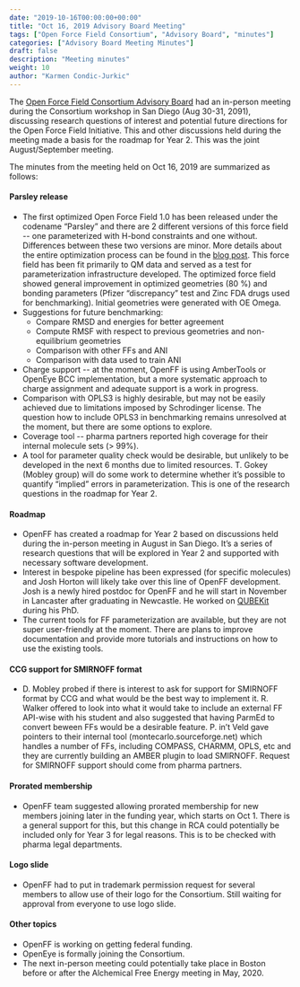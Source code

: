```yaml
---
date: "2019-10-16T00:00:00+00:00"
title: "Oct 16, 2019 Advisory Board Meeting"
tags: ["Open Force Field Consortium", "Advisory Board", "minutes"]
categories: ["Advisory Board Meeting Minutes"]
draft: false
description: "Meeting minutes"
weight: 10
author: "Karmen Condic-Jurkic"
---
```


The [Open Force Field Consortium Advisory Board](https://openforcefield.org/about/organization/#open-force-field-consortium) had an in-person meeting during the Consortium workshop in San Diego (Aug 30-31, 2091), discussing research questions of interest and  potential future directions for the Open Force Field Initiative. This and other discussions held during the meeting made a basis for the roadmap for Year 2. This was the joint August/September meeting.

The minutes from the meeting held on Oct 16, 2019 are summarized as follows:

#### Parsley release

* The first optimized Open Force Field 1.0 has been released under the codename “Parsley” and there are 2 different versions of this force field -- one parameterized with H-bond constraints and one without. Differences between these two versions are minor. More details about the entire optimization process can be found in the [blog post](https://openforcefield.org/community/news/general/introducing-openforcefield-1.0/). This force field has been fit primarily to QM data and served as a test for parameterization infrastructure developed. The optimized force field showed general improvement in optimized geometries (80 %) and bonding parameters (Pfizer “discrepancy” test and Zinc FDA drugs used for benchmarking). Initial geometries were generated with OE Omega.
* Suggestions for future benchmarking:
  - Compare RMSD and energies for better agreement
  - Compute RMSF with respect to previous geometries and non-equilibrium geometries
  - Comparison with other FFs and ANI
  - Comparison with data used to train ANI
* Charge support -- at the moment, OpenFF is using AmberTools or OpenEye BCC implementation, but a more systematic approach to charge assignment and adequate support is a work in progress.
* Comparison with OPLS3 is highly desirable, but may not be easily achieved due to limitations imposed by Schrodinger license. The question how to include OPLS3 in benchmarking remains unresolved at the moment, but there are some options to explore.
* Coverage tool -- pharma partners reported high coverage for their internal molecule sets (> 99%).
* A tool for parameter quality check would be desirable, but unlikely to be developed in the next 6 months due to limited resources. T. Gokey (Mobley group) will do some work to determine whether it’s possible to quantify “implied” errors in parameterization. This is one of the research questions in the roadmap for Year 2.

#### Roadmap

* OpenFF has created a roadmap for Year 2 based on discussions held during the in-person meeting in August in San Diego. It’s a series of research questions that will be explored in Year 2 and supported with necessary software development.
* Interest in bespoke pipeline has been expressed (for specific molecules) and Josh Horton will likely take over this line of OpenFF development. Josh is a newly hired postdoc for OpenFF and he will start in November in Lancaster after graduating in Newcastle. He worked on [QUBEKit](https://pypi.org/project/qubekit/) during his PhD.
* The current tools for FF parameterization are available, but they are not super user-friendly at the moment. There are plans to improve documentation and provide more tutorials and instructions on how to use the existing tools.

#### CCG support for SMIRNOFF format

* D. Mobley probed if there is interest to ask for support for SMIRNOFF format by CCG and what would be the best way to implement it. R. Walker offered to look into what it would take to include an external FF API-wise with his student and also suggested that having ParmEd to convert beween FFs would be a desirable feature. P. in’t Veld gave pointers to their internal tool (montecarlo.sourceforge.net) which handles a number of FFs, including COMPASS, CHARMM, OPLS, etc and they are currently building an AMBER plugin to load SMIRNOFF.
Request for SMIRNOFF support should come from pharma partners.


#### Prorated membership

* OpenFF team suggested allowing prorated membership for new members joining later in the funding year, which starts on Oct 1. There is a general support for this, but this change in RCA could potentially be included only for Year 3 for legal reasons. This is to be checked with pharma legal departments.

#### Logo slide

* OpenFF had to put in trademark permission request for several members to allow use of their logo for the Consortium. Still waiting for approval from everyone to use logo slide.

#### Other topics

* OpenFF is working on getting federal funding.
* OpenEye is formally joining the Consortium.
* The next in-person meeting could potentially take place in Boston before or after the Alchemical Free Energy meeting in May, 2020.

